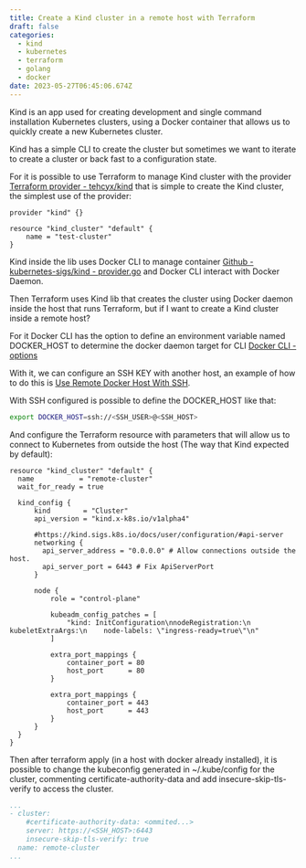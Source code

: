 ```yaml
---
title: Create a Kind cluster in a remote host with Terraform
draft: false
categories:
  - kind
  - kubernetes
  - terraform
  - golang
  - docker
date: 2023-05-27T06:45:06.674Z
---
```

Kind is an app used for creating development and single command installation Kubernetes clusters, using a Docker container that allows us to quickly create a new Kubernetes cluster.

Kind has a simple CLI to create the cluster but sometimes we want to iterate to create a cluster or back fast to a configuration state.

For it is possible to use Terraform to manage Kind cluster with the provider [Terraform provider - tehcyx/kind](https://registry.terraform.io/providers/tehcyx/kind/0.1.0)  that is simple to create the Kind cluster, the simplest use of the provider:

```hcl
provider "kind" {}

resource "kind_cluster" "default" {
    name = "test-cluster"
}
```

Kind inside the lib uses Docker CLI to manage container [Github - kubernetes-sigs/kind - provider.go](https://github.com/kubernetes-sigs/kind/blob/main/pkg/cluster/internal/providers/docker/provider.go) and Docker CLI interact with Docker Daemon.

Then Terraform uses Kind lib that creates the cluster using Docker daemon inside the host that runs Terraform, but if I want to create a Kind cluster inside a remote host?

For it Docker CLI has the option to define an environment variable named DOCKER_HOST to determine the docker daemon target for CLI [Docker CLI - options](https://docs.docker.com/engine/reference/commandline/cli/#options)

With it, we can configure an SSH KEY with another host, an example of how to do this is [Use Remote Docker Host With SSH](https://blog.programster.org/use-remote-docker-host-with-ssh).

With SSH configured is possible to define the DOCKER_HOST like that:

```bash
export DOCKER_HOST=ssh://<SSH_USER>@<SSH_HOST>
```

And configure the Terraform resource with parameters that will allow us to connect to Kubernetes from outside the host (The way that Kind expected by default):

```hcl
resource "kind_cluster" "default" {
  name           = "remote-cluster"
  wait_for_ready = true

  kind_config {
      kind        = "Cluster"
      api_version = "kind.x-k8s.io/v1alpha4"

      #https://kind.sigs.k8s.io/docs/user/configuration/#api-server
      networking {
        api_server_address = "0.0.0.0" # Allow connections outside the host.
        api_server_port = 6443 # Fix ApiServerPort
      }
      
      node {
          role = "control-plane"

          kubeadm_config_patches = [
              "kind: InitConfiguration\nnodeRegistration:\n  kubeletExtraArgs:\n    node-labels: \"ingress-ready=true\"\n"
          ]

          extra_port_mappings {
              container_port = 80
              host_port      = 80
          }

          extra_port_mappings {
              container_port = 443
              host_port      = 443
          }
      }
  }
}
```

Then after terraform apply (in a host with docker already installed), it is possible to change the kubeconfig generated in ~/.kube/config for the cluster, commenting certificate-authority-data and add insecure-skip-tls-verify to access the cluster.

```yaml
...
- cluster:
    #certificate-authority-data: <ommited...>
    server: https://<SSH_HOST>:6443
    insecure-skip-tls-verify: true
  name: remote-cluster
...
```
